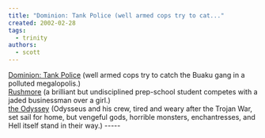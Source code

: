 ```yaml
---
title: "Dominion: Tank Police (well armed cops try to cat..."
created: 2002-02-28
tags: 
  - trinity
authors: 
  - scott
---
```


[Dominion: Tank Police](http://us.imdb.com/Title?0278419) (well armed cops try to catch the Buaku gang in a polluted megalopolis.)  
[Rushmore](http://us.imdb.com/Title?0128445) (a brilliant but undisciplined prep-school student competes with a jaded businessman over a girl.)  
[the Odyssey](http://us.imdb.com/Title?0118414) (Odysseus and his crew, tired and weary after the Trojan War, set sail for home, but vengeful gods, horrible monsters, enchantresses, and Hell itself stand in their way.) -----
